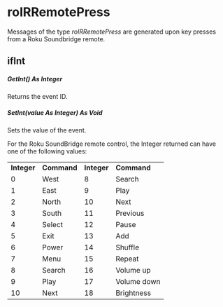 # roIRRemotePress

Messages of the type *roIRRemotePress* are generated upon key presses from a Roku Soundbridge remote.

## ifInt

##### GetInt() As Integer

Returns the event ID. 

##### SetInt(value As Integer) As Void

Sets the value of the event. 

For the Roku SoundBridge remote control, the Integer returned can have one of the following values:

|     |     |     |     |
| --- | --- | --- | --- |
| **Integer** | **Command** | **Integer** | **Command** |
| 0   | West | 8   | Search |
| 1   | East | 9   | Play |
| 2   | North | 10  | Next |
| 3   | South | 11  | Previous |
| 4   | Select | 12  | Pause |
| 5   | Exit | 13  | Add |
| 6   | Power | 14  | Shuffle |
| 7   | Menu | 15  | Repeat |
| 8   | Search | 16  | Volume up |
| 9   | Play | 17  | Volume down |
| 10  | Next | 18  | Brightness |